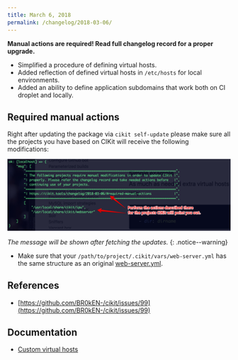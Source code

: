 ```yaml
---
title: March 6, 2018
permalink: /changelog/2018-03-06/
---
```


**Manual actions are required! Read full changelog record for a proper upgrade.**
- Simplified a procedure of defining virtual hosts.
- Added reflection of defined virtual hosts in `/etc/hosts` for local environments.
- Added an ability to define application subdomains that work both on CI droplet and locally.

## Required manual actions

Right after updating the package via `cikit self-update` please make sure all the projects you have based on CIKit will receive the following modifications:

![CIKit 1.0.2 migration notes](images/cikit-1.0.3-migration-note.png)

*The message will be shown after fetching the updates.*
{: .notice--warning}

- Make sure that your `/path/to/project/.cikit/vars/web-server.yml` has the same structure as an original [web-server.yml](https://github.com/BR0kEN-/cikit/blob/master/cmf/all/.cikit/vars/web-server.yml).

## References

- [https://github.com/BR0kEN-/cikit/issues/99](https://github.com/BR0kEN-/cikit/issues/99)

## Documentation

- [Custom virtual hosts](/documentation/project/custom-vhosts/)
